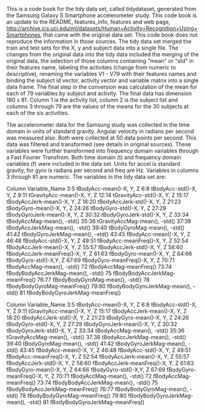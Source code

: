 This is a code book for the tidy data set, called tidydataset, generated from the Samsung Galaxy S Smartphone accelerometer study. This code book is an update to the README, features_info, features and web page, http://archive.ics.uci.edu/ml/datasets/Human+Activity+Recognition+Using+Smartphones, that came with the original data set. This code book does not reproduce the information in those sources. The tidy data set merged the train and test sets for the X, y and subject data into a single file. The changes from the original data into the tidy data included the merging of the original data, the selection of those columns containing "mean" or "std" in their features name, labeling the activities (change from numeric to descriptive), renaming the variables V1 - V79 with their features names and binding the subject id vector, activity vector and variable matrix into a single data frame. The final step in the conversion was calculation of the mean for each of 79 variables by subject and activity. The final data has dimension 180 x 81. Column 1 is the activity list, column 2 is the subject list and columns 3 through 79 are the values of the means for the 30 subjects at each of the six activities.  

The accelerometer data for the Samsung study was collected in the time domain in units of standard gravity.  Angular velocity in radians per second was measured also. Both were collected at 50 data points per second. This data was filtered and transformed (see details in original sources). These variables were further transformed into frequency domain variables through a Fast Fourier Transfrom. Both time domain (t) and frequency domain variables (f) were included in the data set. Units for accel is standard gravity, for gyro is radians per second and freq are Hz. Variables in columns 3 through 81 are numeric. The variables in the tidy data set are:

Column	Variable_Name
3:5 	  	tBodyAcc-mean()-X, Y, Z
6:8 	  	tBodyAcc-std()-X, Y, Z
9:11 	  	tGravityAcc-mean()-X, Y, Z
12:14 	tGravityAcc-std()-X, Y, Z
15:17 	tBodyAccJerk-mean()-X, Y, Z
18:20 	tBodyAccJerk-std()-X, Y, Z
21:23 	tBodyGyro-mean()-X, Y, Z
24:26 	tBodyGyro-std()-X, Y, Z
27:29 	tBodyGyroJerk-mean()-X, Y, Z
30:32 	tBodyGyroJerk-std()-X, Y, Z
33:34	  	tBodyAccMag-mean(), -std()
35:36 	tGravityAccMag-mean(), -std()
37:38 	tBodyAccJerkMag-mean(), -std()
39:40 	tBodyGyroMag-mean(), -std()
41:42 	tBodyGyroJerkMag-mean(), -std()
43:45 	fBodyAcc-mean()-X, Y, Z
46:48 	fBodyAcc-std()-X, Y, Z
49:51 	fBodyAcc-meanFreq()-X, Y, Z
52:54 	fBodyAccJerk-mean()-X, Y, Z
55:57 	fBodyAccJerk-std()-X, Y, Z
58:60 	fBodyAccJerk-meanFreq()-X, Y, Z
61:63 	fBodyGyro-mean()-X, Y, Z
64:66 	fBodyGyro-std()-X,Y, Z
67:69 	fBodyGyro-meanFreq()-X, Y, Z
70:71 	fBodyAccMag-mean(), -std()
72 	    	fBodyAccMag-meanFreq()
73:74 	fBodyBodyAccJerkMag-mean(), -std()
75 	    	fBodyBodyAccJerkMag-meanFreq()
76:77 	fBodyBodyGyroMag-mean(), -std()
78    	fBodyBodyGyroMag-meanFreq()
79:80 	fBodyBodyGyroJerkMag-mean(), -std()
81 	    	fBodyBodyGyroJerkMag-meanFreq()
 
Column	Variable_Name
3:5 	  	tBodyAcc-mean()-X, Y, Z
6:8 	  	tBodyAcc-std()-X, Y, Z
9:11 	  	tGravityAcc-mean()-X, Y, Z
15:17 	tBodyAccJerk-mean()-X, Y, Z
18:20 	tBodyAccJerk-std()-X, Y, Z
21:23 	tBodyGyro-mean()-X, Y, Z
24:26 	tBodyGyro-std()-X, Y, Z
27:29 	tBodyGyroJerk-mean()-X, Y, Z
30:32 	tBodyGyroJerk-std()-X, Y, Z
33:34	  	tBodyAccMag-mean(), -std()
35:36 	tGravityAccMag-mean(), -std()
37:38 	tBodyAccJerkMag-mean(), -std()
39:40 	tBodyGyroMag-mean(), -std()
41:42 	tBodyGyroJerkMag-mean(), -std()
43:45 	fBodyAcc-mean()-X, Y, Z
46:48 	fBodyAcc-std()-X, Y, Z
49:51 	fBodyAcc-meanFreq()-X, Y, Z
52:54 	fBodyAccJerk-mean()-X, Y, Z
55:57 	fBodyAccJerk-std()-X, Y, Z
58:60 	fBodyAccJerk-meanFreq()-X, Y, Z
61:63 	fBodyGyro-mean()-X, Y, Z
64:66 	fBodyGyro-std()-X,Y, Z
67:69 	fBodyGyro-meanFreq()-X, Y, Z
70:71 	fBodyAccMag-mean(), -std()
72 	    	fBodyAccMag-meanFreq()
73:74 	fBodyBodyAccJerkMag-mean(), -std()
75 	    	fBodyBodyAccJerkMag-meanFreq()
76:77 	fBodyBodyGyroMag-mean(), -std()
78    	fBodyBodyGyroMag-meanFreq()
79:80 	fBodyBodyGyroJerkMag-mean(), -std()
81 	    	fBodyBodyGyroJerkMag-meanFreq()
